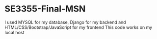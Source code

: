 # SE3355-Final-MSN

I used MYSQL for my database, Django for my backend and HTML/CSS/Bootstrap/JavaScript for my frontend
This code works on my local host
